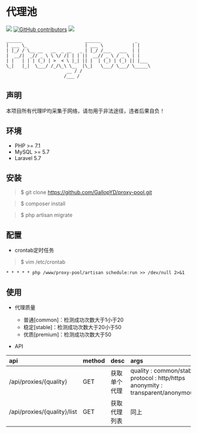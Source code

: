 # 代理池

[![](https://img.shields.io/badge/Powered%20by-GallopYD-green.svg)](https://357.im/)
[![GitHub contributors](https://img.shields.io/github/contributors/GallopYD/proxy-pool.svg)](https://github.com/GallopYD/proxy-pool/graphs/contributors)
[![](https://img.shields.io/badge/language-PHP-blue.svg)](https://github.com/GallopYD/proxy-pool)

    ______                        ______             _
    | ___ \_                      | ___ \           | |
    | |_/ / \__ __   __  _ __   _ | |_/ /___   ___  | |
    |  __/|  _// _ \ \ \/ /| | | ||  __// _ \ / _ \ | |
    | |   | | | (_) | >  < \ |_| || |  | (_) | (_) || |___
    \_|   |_|  \___/ /_/\_\ \__  |\_|   \___/ \___/ \_____\
                           __ / /
                          /___ /
## 声明
本项目所有代理IP均采集于网络，请勿用于非法途径，违者后果自负！

## 环境

- PHP >= 7.1
- MySQL >= 5.7
- Laravel 5.7

## 安装

> $ git clone https://github.com/GallopYD/proxy-pool.git

> $ composer install

> $ php artisan migrate

## 配置

* crontab定时任务

> $ vim /etc/crontab

```
* * * * * php /www/proxy-pool/artisan schedule:run >> /dev/null 2>&1
```

## 使用

* 代理质量
    * 普通[common]：检测成功次数大于1小于20
    * 稳定[stable]：检测成功次数大于20小于50
    * 优质[premium]：检测成功次数大于50

* API

| api | method | desc | args|
| :--| :-- | :-- | :--|
| /api/proxies/{quality} | GET | 获取单个代理 | quality : common/stable/premium <br>protocol : http/https<br> anonymity : transparent/anonymous/distorting/high_anonymous|
| /api/proxies/{quality}/list | GET | 获取代理列表 | 同上|